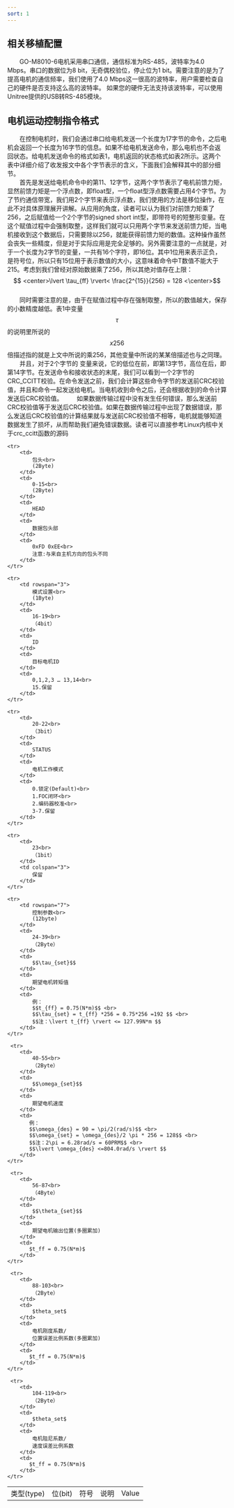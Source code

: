 ```yaml
---
sort: 1
---
```


## 相关移植配置
&emsp;&emsp;GO-M8010-6电机采用串口通信，通信标准为RS-485，波特率为4.0 Mbps。串口的数据位为8 bit，无奇偶校验位，停止位为1 bit。需要注意的是为了提高电机的通信频率，我们使用了4.0 Mbps这一很高的波特率，用户需要检查自己的硬件是否支持这么高的波特率。
如果您的硬件无法支持该波特率，可以使用Unitree提供的USB转RS-485模块。

## 电机运动控制指令格式
&emsp;&emsp;在控制电机时，我们会通过串口给电机发送一个长度为17字节的命令，之后电机会返回一个长度为16字节的信息。如果不给电机发送命令，那么电机也不会返回状态。给电机发送命令的格式如表1，电机返回的状态格式如表2所示。这两个表中详细介绍了收发报文中各个字节表示的含义，下面我们会解释其中的部分细节。<br>
&emsp;&emsp;首先是发送给电机命令中的第11、12字节，这两个字节表示了电机前馈力矩，显然前馈力矩是一个浮点数，即float型，一个float型浮点数需要占用4个字节。为了节约通信带宽，我们用2个字节来表示浮点数，我们使用的方法是移位操作，在此不对具体原理展开讲解。从应用的角度，读者可以认为我们对前馈力矩乘了256，之后赋值给一个2个字节的signed short int型，即带符号的短整形变量。在这个赋值过程中会强制取整，这样我们就可以只用两个字节来发送前馈力矩，当电机接收到这个数据后，只需要除以256，就能获得前馈力矩的数值。这种操作虽然会丧失一些精度，但是对于实际应用是完全足够的。另外需要注意的一点就是，对于一个长度为2字节的变量，一共有16个字符，即16位。其中1位用来表示正负，是符号位，所以只有15位用于表示数值的大小，这意味着命令中T数值不能大于215。考虑到我们曾经对原始数据乘了256，所以其绝对值存在上限：<br>
$$ <center>\lvert \tau_{ff} \rvert<  \frac{2^{15}}{256} = 128 <\center>$$
<br>
&emsp;&emsp;同时需要注意的是，由于在赋值过程中存在强制取整，所以的数值越大，保存的小数精度越低。表1中变量$$\tau$$的说明里所说的$$x256$$倍描述指的就是上文中所说的乘256，其他变量中所说的某某倍描述也与之同理。<br>
&emsp;&emsp;并且，对于2个字节的  变量来说，它的低位在前，即第13字节，高位在后，即第14字节。在发送命令和接收状态的末尾，我们可以看到一个2字节的CRC_CCITT校验。在命令发送之前，我们会计算这些命令字节的发送前CRC校验值，并且和命令一起发送给电机。当电机收到命令之后，还会根据收到的命令计算发送后CRC校验值。<nr>
&emsp;&emsp;如果数据传输过程中没有发生任何错误，那么发送前CRC校验值等于发送后CRC校验值。如果在数据传输过程中出现了数据错误，那么发送后CRC校验值的计算结果就与发送前CRC校验值不相等，电机就能够知道数据发生了损坏，从而帮助我们避免错误数据。读者可以直接参考Linux内核中关于crc_ccitt函数的源码

<table>
    <tr>
        <td>类型(type)</td>
        <td>位(bit)</td>
        <td>符号</td>
        <td>说明</td>
        <td>Value</td>
    </tr>

    <tr>
        <td>
            包头<br>
            (2Byte)
        </td>
        <td>
            0-15<br>
            (2Byte)
        </td>
        <td>
            HEAD
        </td>
        <td>
            数据包头部
        </td>
        <td>
            0xFD 0xEE<br>
            注意:与来自主机方向的包头不同
        </td>
    </tr>

    <tr>
        <td rowspan="3">
            模式设置<br>
            (1Byte)
        </td>
        <td>
            16-19<br>
            （4bit）
        </td>
        <td>
            ID
        </td>
        <td>
            目标电机ID
        </td>
        <td>
            0,1,2,3 … 13,14<br>
            15.保留
        </td>
    </tr>

    <tr>
        <td>
            20-22<br>
            （3bit）
        </td>
        <td>
            STATUS
        </td>
        <td>
            电机工作模式
        </td>
        <td>
            0.锁定(Default)<br>
            1.FOC闭环<br>
            2.编码器校准<br>
            3-7.保留
        </td>
    </tr>

    <tr>
        <td>
            23<br>
            （1bit）
        </td>
        <td colspan="3">
            保留
        </td>
    </tr>

    <tr>
        <td rowspan="7">
            控制参数<br>
            (12byte)
        </td>
        <td>
            24-39<br>
            （2Byte）
        </td>
        <td>
            $$\tau_{set}$$
        </td>
        <td>
            期望电机转矩值
        </td>
        <td>
            例：
            $$t_{ff} = 0.75(N*m)$$ <br>
            $$\tau_{set} = t_{ff} *256 = 0.75*256 =192 $$ <br>
            $$注：\lvert t_{ff} \rvert <= 127.99N*m $$
        </td>
    </tr>

     <tr>
        <td>
            40-55<br>
            （2Byte）
        </td>
        <td>
            $$\omega_{set}$$
        </td>
        <td>
            期望电机速度
        </td>
        <td>
           例：
           $$\omega_{des} = 90 = \pi/2(rad/s)$$ <br>
           $$\omega_{set} = \omega_{des}/2 \pi * 256 = 128$$ <br>
           $$注：2\pi = 6.28rad/s = 60PRM$$ <br>
           $$\lvert \omega_{des} <=804.0rad/s \rvert $$ 
        </td>
    </tr>

     <tr>
        <td>
            56-87<br>
            （4Byte）
        </td>
        <td>
            $$\theta_{set}$$
        </td>
        <td>
            期望电机输出位置(多圈累加)
        </td>
        <td>
           $t_ff = 0.75(N*m)$
        </td>
    </tr>

     <tr>
        <td>
            88-103<br>
            （2Byte）
        </td>
        <td>
            $theta_set$
        </td>
        <td>
            电机刚度系数/
            位置误差比例系数(多圈累加)
        </td>
        <td>
           $t_ff = 0.75(N*m)$
        </td>
    </tr>

     <tr>
        <td>
            104-119<br>
            （2Byte）
        </td>
        <td>
            $theta_set$
        </td>
        <td>
            电机阻尼系数/
            速度误差比例系数
        </td>
        <td>
           $t_ff = 0.75(N*m)$
        </td>
    </tr>

</table>

